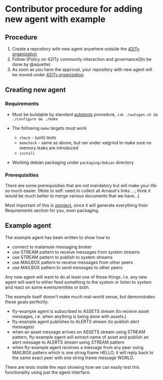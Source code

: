 # Contributor procedure for adding new agent with example

## Procedure

1. Create a repository with new agent anywhere outside the [42ITy
   organization](https://github.com/42Ity)
2. Follow [Policy on 42ITy community interaction and governance](to be done by @aquette)
3. As soon as you have the approval, your repository with new agent will be
   moved under [42ITy organization](https://github.com/42Ity)

## Creating new agent 

### Requirements

* Must be buildable by standard
  [autotools](https://en.wikipedia.org/wiki/GNU_Build_System) procedure, .i.e:
`./autogen.sh && ./configure && ./make`   

* The following `make` targets must work
  * `check` - (unit) tests
  * `memcheck` - same as above, but ran under valgrind to make sure no memory
    leaks are introduced
  * `install` 
* Working debian packaging under `packaging/debian` directory 

### Prerequisities

There are some prerequisities that are not mandatory but will make your life so much easier.
(Note to self: need to collect all Arnaud's links ...; think it would be much
better to merge various documents that we have...)

Most important of this is [zproject](https://github.com/zeromq/zproject), since
it  will generate everything from Requirements section for you, even packaging.

## Example agent

The example agent has been written to show how to

* connect to malamute messaging broker
* use STREAM pattern to receive messages from system streams
* use STREAM pattern to publish to system streams
* use MAILBOX pattern to receive  messages from other peers
* use MAILBOX pattern to send messages to other peers

Any new agent will want to do at least one of those things. I.e. any new agent
will want to either feed something to the system or listen to system and react on some events/entities or both.

The example itself doesn't make much real-world sense, but demonstrates these goals perfectly:

* fty-example agent is subscribed to ASSETS stream (to receive asset messages,
  i.e. when anything is being done with assets.)
* fty-example agent publishes to ALERTS stream (to publish alert messages)
* when an asset message arrives on ASSETS stream using STREAM pattern,
  fty-example agent will extract name of asset and publish an alert message to
ALERTS stream using STREAM pattern
* when fty-example agent receives a message from any peer using MAILBOX pattern
  which is one string frame HELLO, it will reply back to the same exact peer
with one string frame message WORLD.

There are tests inside the repo showing how we can easily test this functionality using just the agent interface. 






